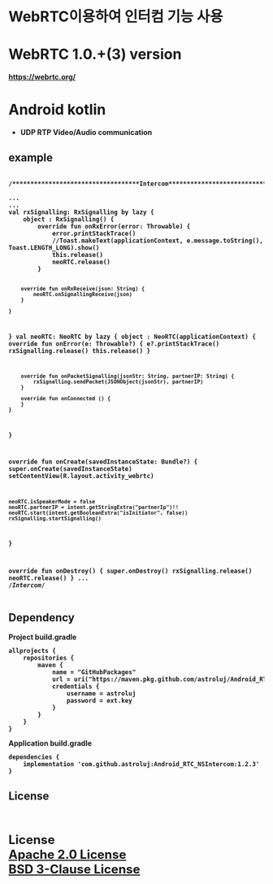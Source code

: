 # WebRTC이용하여 인터컴 기능 사용

# WebRTC 1.0.+(3) version <b>
  https://webrtc.org/
# Android kotlin<br>
- UDP RTP Video/Audio communication


<p><p>
<h2> example<br></h2>
<pre><code>
/***********************************Intercom***********************************/<br>
...
...
val rxSignalling: RxSignalling by lazy {
    object : RxSignalling() {
        override fun onRxError(error: Throwable) {
            error.printStackTrace()
            //Toast.makeText(applicationContext, e.message.toString(), Toast.LENGTH_LONG).show()
            this.release()
            neoRTC.release()
        }

        override fun onRxReceive(json: String) {
            neoRTC.onSignallingReceive(json)
        }

    }
}
val neoRTC: NeoRTC by lazy {
    object : NeoRTC(applicationContext) {
        override fun onError(e: Throwable?) {
            e?.printStackTrace()
            rxSignalling.release()
            this.release()
        }

        override fun onPacketSignalling(jsonStr: String, partnerIP: String) {
            rxSignalling.sendPacket(JSONObject(jsonStr), partnerIP)
        }

        override fun onConnected () {
        }
    }
}

override fun onCreate(savedInstanceState: Bundle?) {
    super.onCreate(savedInstanceState)
    setContentView(R.layout.activity_webrtc)

    neoRTC.isSpeakerMode = false
    neoRTC.partnerIP = intent.getStringExtra("partnerIp")!!
    neoRTC.start(intent.getBooleanExtra("isInitiator", false))
    rxSignalling.startSignalling()
}

override fun onDestroy() {
    super.onDestroy()
    rxSignalling.release()
    neoRTC.release()
}
...
/***********************************Intercom***********************************/
</code></pre>
<p><p>

<h2>Dependency<br></h2>
Project build.gradle
<code><pre>
allprojects {
    repositories {
        maven {
            name = "GitHubPackages"
            url = uri("https://maven.pkg.github.com/astroluj/Android_RTC_NSIntercom")
            credentials {
                username = astroluj
                password = ext.key
            }
        }
    }
}
</pre></code>
Application build.gradle
<code><pre>
dependencies {
	implementation 'com.github.astroluj:Android_RTC_NSIntercom:1.2.3'
}
</pre></code>

<h2>License</h2><br>
<p style="font-size:x-large">
License<br>
<a href="http://www.apache.org/licenses/LICENSE-2.0">
	Apache 2.0 License
</a>
<br>
<a href="https://opensource.org/licenses/BSD-3-Clause">
	BSD 3-Clause License
</a>
</p>



